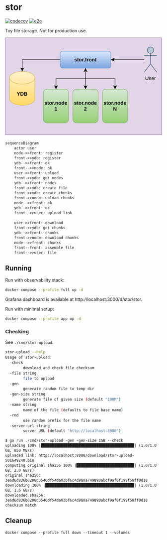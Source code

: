 # stor

[![codecov](https://codecov.io/gh/ernado/stor/graph/badge.svg?token=ULW7VAOOSP)](https://codecov.io/gh/ernado/stor)
[![e2e](https://github.com/ernado/stor/actions/workflows/e2e.yml/badge.svg)](https://github.com/ernado/stor/actions/workflows/e2e.yml)

Toy file storage. Not for production use.

![stor.svg](stor.svg)

```mermaid
sequenceDiagram
    actor user
    node->>front: register
    front->>ydb: register
    ydb-->>front: ok
    front-->>node: ok
    user->>front: upload
    front->>ydb: get nodes
    ydb-->>front: nodes
    front->>ydb: create file
    front->>ydb: create chunks
    front->>node: upload chunks
    node-->>front: ok
    ydb-->>front: ok
    front-->>user: upload link

    user->>front: download
    front->>ydb: get chunks
    ydb-->>front: chunks
    front->>node: download chunks
    node-->>front: chunks
    front--front: assemble file
    front-->>user: file
```

## Running

Run with observability stack:

```bash
docker compose --profile full up -d
```

Grafana dashboard is available at http://localhost:3000/d/stor/stor.

Run with minimal setup:
```bash
docker compose --profile app up -d
```

### Checking

See `./cmd/stor-upload`.

```bash
stor-upload --help
Usage of stor-upload:
  -check
    	download and check file checksum
  -file string
    	file to upload
  -gen
    	generate random file to temp dir
  -gen-size string
    	generate file of given size (default "100M")
  -name string
    	name of the file (defaults to file base name)
  -rnd
    	use random prefix for the file name
  -server-url string
    	server URL (default "http://localhost:8080")
```

```console
$ go run ./cmd/stor-upload -gen -gen-size 1GB --check
uploading 100% |██████████████████████████████████████████| (1.0/1.0 GB, 850 MB/s)
uploaded link: http://localhost:8080/download/stor-upload-501649240.bin
computing original sha256 100% |██████████████████████████| (1.0/1.0 GB, 2.0 GB/s)
original sha256: 3e6d6d836b6298d3540df54da03bf6c4d980a749890abcf9af6f199f58ff0d18
downloading 100% |████████████████████████████████████████| (1.0/1.0 GB, 1.6 GB/s)
downloaded sha256: 3e6d6d836b6298d3540df54da03bf6c4d980a749890abcf9af6f199f58ff0d18
checksum match
```

## Cleanup

```
docker compose --profile full down --timeout 1 --volumes
```
